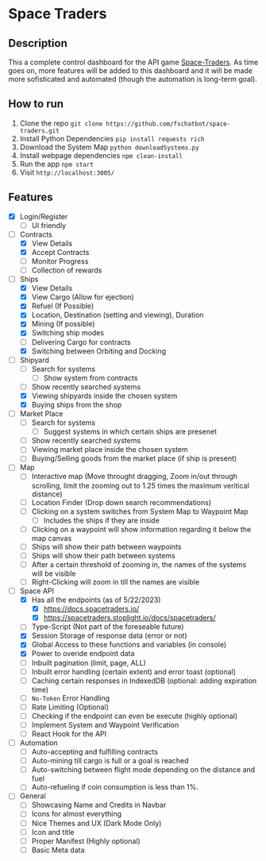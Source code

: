# Space Traders

## Description

This a complete control dashboard for the API game [Space-Traders](https://spacetraders.io/). As time goes on, more features will be added to this dashboard and it will be made more sofisticated and automated (though the automation is long-term goal).

## How to run

1. Clone the repo `git clone https://github.com/fschatbot/space-traders.git`
2. Install Python Dependencies `pip install requests rich`
3. Download the System Map `python downloadSystems.py`
4. Install webpage dependencies `npm clean-install`
5. Run the app `npm start`
6. Visit `http://localhost:3005/`

## Features

- [x] Login/Register
  - [ ] UI friendly
- [ ] Contracts
  - [x] View Details
  - [x] Accept Contracts
  - [ ] Monitor Progress
  - [ ] Collection of rewards
- [ ] Ships
  - [x] View Details
  - [x] View Cargo (Allow for ejection)
  - [x] Refuel (If Possible)
  - [x] Location, Destination (setting and viewing), Duration
  - [x] Mining (If possible)
  - [x] Switching ship modes
  - [ ] Delivering Cargo for contracts
  - [x] Switching between Orbiting and Docking
- [ ] Shipyard
  - [ ] Search for systems
    - [ ] Show system from contracts
  - [ ] Show recently searched systems
  - [x] Viewing shipyards inside the chosen system
  - [x] Buying ships from the shop
- [ ] Market Place
  - [ ] Search for systems
    - [ ] Suggest systems in which certain ships are presenet
  - [ ] Show recently searched systems
  - [ ] Viewing market place inside the chosen system
  - [ ] Buying/Selling goods from the market place (if ship is present)
- [ ] Map
  - [ ] Interactive map (Move throught dragging, Zoom in/out through scrolling, limit the zooming out to 1.25 times the maximum veritical distance)
  - [ ] Location Finder (Drop down search recommendations)
  - [ ] Clicking on a system switches from System Map to Waypoint Map
    - [ ] Includes the ships if they are inside
  - [ ] Clicking on a waypoint will show information regarding it below the map canvas
  - [ ] Ships will show their path between waypoints
  - [ ] Ships will show their path between systems
  - [ ] After a certain threshold of zooming in, the names of the systems will be visible
  - [ ] Right-Clicking will zoom in till the names are visible
- [ ] Space API
  - [x] Has all the endpoints (as of 5/22/2023)
    - [x] https://docs.spacetraders.io/
    - [x] https://spacetraders.stoplight.io/docs/spacetraders/
  - [ ] Type-Script (Not part of the foreseable future)
  - [x] Session Storage of response data (error or not)
  - [x] Global Access to these functions and variables (in console)
  - [x] Power to overide endpoint data
  - [ ] Inbuilt pagination (limit, page, ALL)
  - [ ] Inbuilt error handling (certain extent) and error toast (optional)
  - [ ] Caching certain responses in IndexedDB (optional: adding expiration time)
  - [ ] `No-Token` Error Handling
  - [ ] Rate Limiting (Optional)
  - [ ] Checking if the endpoint can even be execute (highly optional)
  - [ ] Implement System and Waypoint Verification
  - [ ] React Hook for the API
- [ ] Automation
  - [ ] Auto-accepting and fulfilling contracts
  - [ ] Auto-mining till cargo is full or a goal is reached
  - [ ] Auto-switching between flight mode depending on the distance and fuel
  - [ ] Auto-refueling if coin consumption is less than 1%.
- [ ] General
  - [ ] Showcasing Name and Credits in Navbar
  - [ ] Icons for almost everything
  - [ ] Nice Themes and UX (Dark Mode Only)
  - [ ] Icon and title
  - [ ] Proper Manifest (Highly optional)
  - [ ] Basic Meta data
